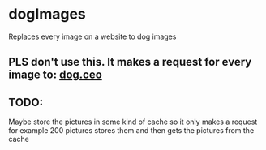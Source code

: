 # dogImages
Replaces every image on a website to dog images
## PLS don't use this. It makes a request for every image to: [dog.ceo](https://dog.ceo/) 
## TODO:
Maybe store the pictures in some kind of cache so it only makes a request for example 200 pictures stores them and then gets the pictures from the cache